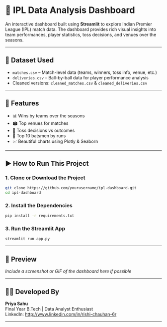 # 🏏 IPL Data Analysis Dashboard

An interactive dashboard built using **Streamlit** to explore Indian Premier League (IPL) match data. The dashboard provides rich visual insights into team performances, player statistics, toss decisions, and venues over the seasons.

---

## 📂 Dataset Used
- `matches.csv` – Match-level data (teams, winners, toss info, venue, etc.)
- `deliveries.csv` – Ball-by-ball data for player performance analysis
- Cleaned versions: `cleaned_matches.csv` & `cleaned_deliveries.csv`

---

## 🚀 Features
- 📊 Wins by teams over the seasons
- 🏟️ Top venues for matches
- 🧠 Toss decisions vs outcomes
- 🧢 Top 10 batsmen by runs
- 📈 Beautiful charts using Plotly & Seaborn

---

## ▶️ How to Run This Project

### 1. Clone or Download the Project
```bash
git clone https://github.com/yourusername/ipl-dashboard.git
cd ipl-dashboard
```

### 2. Install the Dependencies
```bash
pip install -r requirements.txt
```

### 3. Run the Streamlit App
```bash
streamlit run app.py
```

---

## 📸 Preview

_Include a screenshot or GIF of the dashboard here if possible_

---

## 👩‍💻 Developed By
**Priya Sahu**  
Final Year B.Tech | Data Analyst Enthusiast  
LinkedIn: http://www.linkedin.com/in/rishi-chauhan-6r

---

